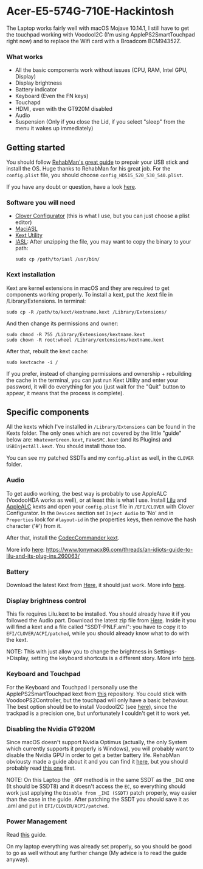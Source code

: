 # Acer-E5-574G-710E-Hackintosh
The Laptop works fairly well with macOS Mojave 10.14.1, I still have to get the touchpad working with VoodooI2C (I'm using ApplePS2SmartTouchpad right now) and to replace the Wifi card with a Broadcom BCM94352Z.
### What works
* All the basic components work without issues (CPU, RAM, Intel GPU, Display)
* Display brightness
* Battery indicator
* Keyboard (Even the FN keys)
* Touchapd 
* HDMI, even with the GT920M disabled
* Audio
* Suspension (Only if you close the Lid, if you select "sleep" from the menu it wakes up immediately)

## Getting started
You should follow [RehabMan's great guide](https://www.tonymacx86.com/threads/guide-booting-the-os-x-installer-on-laptops-with-clover.148093/) to prepair your USB stick and install the OS. Huge thanks to RehabMan for his great job.
For the `config.plist` file, you should choose `config_HD515_520_530_540.plist`.

If you have any doubt or question, have a look [here](https://www.tonymacx86.com/threads/faq-read-first-laptop-frequent-questions.164990/).

### Software you will need
* [Clover Configurator] (this is what I use, but you can just choose a plist editor)
* [MaciASL](https://github.com/RehabMan/OS-X-MaciASL-patchmatic)
* [Kext Utility](https://mac.softpedia.com/get/System-Utilities/Kext-Utility.shtml)
* [IASL](https://bitbucket.org/RehabMan/acpica/downloads/): After unzipping the file, you may want to copy the binary to your path:
    ```
    sudo cp /path/to/iasl /usr/bin/
    ```

[Clover Configurator]: https://mackie100projects.altervista.org/download-clover-configurator/

### Kext installation
Kext are kernel extensions in macOS and they are required to get components working properly.
To install a kext, put the .kext file in /Library/Extensions. In terminal:
    
	sudo cp -R /path/to/kext/kextname.kext /Library/Extensions/    
And then change its permissions and owner:

    sudo chmod -R 755 /Library/Extensions/kextname.kext
    sudo chown -R root:wheel /Library/extensions/kextname.kext    
After that, rebuilt the kext cache:

    sudo kextcache -i /    

If you prefer, instead of changing permissions and ownership + rebuilding the cache in the terminal, you can just run Kext Utility and enter your password, it will do everything for you (just wait for the "Quit" button to appear, it means that the process is complete).

## Specific components 
All the kexts which I've installed in `/Library/Extensions` can be found in the Kexts folder.
The only ones which are not covered by the little "guide" below are: `WhateverGreen.kext`, `FakeSMC.kext` (and its Plugins) and `USBInjectAll.kext`. You should install those too.

You can see my patched SSDTs and my `config.plist` as well, in the `CLOVER` folder.

### Audio
To get audio working, the best way is probably to use AppleALC (VoodooHDA works as well), or at least this is what I use.
Install [Lilu] and [AppleALC] kexts and open your `config.plist` file in `/EFI/CLOVER` with Clover Configurator.
In the `Devices` section set `Inject Audio` to 'No' and in `Properties` look for `#layout-id` in the properties keys, then remove the hash character ('#') from it.

After that, install the [CodecCommander kext](https://bitbucket.org/RehabMan/os-x-eapd-codec-commander/downloads/).

More info [here]: https://www.tonymacx86.com/threads/an-idiots-guide-to-lilu-and-its-plug-ins.260063/

[Lilu]: https://github.com/acidanthera/Lilu
[AppleALC]: https://github.com/acidanthera/AppleALC

### Battery
Download the latest Kext from [Here](https://github.com/RehabMan/OS-X-ACPI-Battery-Driver), it should just work.
More info [here](https://www.tonymacx86.com/threads/guide-how-to-patch-dsdt-for-working-battery-status.116102/).

### Display brightness control
This fix requires Lilu.kext to be installed. You should already have it if you followed the Audio part.
Download the latest zip file from [Here](https://bitbucket.org/RehabMan/applebacklightfixup/downloads/). Inside it you will find a kext and a file called "SSDT-PNLF.aml": you have to copy it to `EFI/CLOVER/ACPI/patched`, while you should already know what to do with the kext.

NOTE: 
This with just allow you to change the brightness in Settings->Display, setting the keyboard shortcuts is a different story.
More info [here](https://www.tonymacx86.com/threads/guide-laptop-backlight-control-using-applebacklightfixup-kext.218222/).

### Keyboard and Touchpad
For the Keyboard and Touchpad I personally use the ApplePS2SmartTouchpad kext from [this] repository.
You could stick with VoodooPS2Controller, but the touchpad will only have a basic behaviour.
The best option should be to install VoodooI2C (see [here]), since the trackpad is a precision one, but unfortunately I couldn't get it to work yet.

[this]: https://github.com/gunslinger23/XPS15-9560-High-Sierra
[here]: https://voodooi2c.github.io/#Installation/Installation

### Disabling the Nvidia GT920M
Since macOS doesn't support Nvidia Optimus (actually, the only System which currently supports it properly is Windows), you will probably want to disable the Nvidia GPU in order to get a better battery life.
RehabMan obviousty made a guide about it and you can find it [here](https://www.tonymacx86.com/threads/guide-disabling-discrete-graphics-in-dual-gpu-laptops.163772/), but you should probably read [this one](https://www.tonymacx86.com/threads/guide-patching-laptop-dsdt-ssdts.152573/) first.

NOTE: On this Laptop the `_OFF` method is in the same SSDT as the `_INI` one (It should be SSDT8) and it doesn't access the `EC`, so everything should work just applying the `Disable from _INI (SSDT)` patch properly, way easier than the case in the guide.
After patching the SSDT you should save it as .aml and put in `EFI/CLOVER/ACPI/patched`.

### Power Management
Read [this](https://www.tonymacx86.com/threads/guide-native-power-management-for-laptops.175801/) guide.

On my laptop everything was already set properly, so you should be good to go as well without any further change (My advice is to read the guide anyway).
